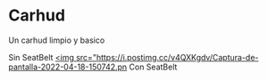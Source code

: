 # Carhud
Un carhud limpio y basico 

Sin SeatBelt
<a href="https://postimg.cc/v4QXKgdv" target="_blank"><img src="https://i.postimg.cc/v4QXKgdv/Captura-de-pantalla-2022-04-18-150742.pn
Con SeatBelt
